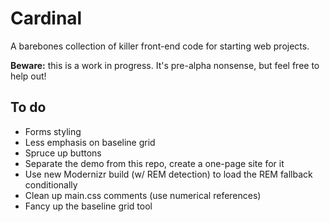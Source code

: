 Cardinal
========

A barebones collection of killer front-end code for starting web projects.

**Beware:** this is a work in progress. It's pre-alpha nonsense, but feel free to help out!

## To do

- Forms styling
- Less emphasis on baseline grid
- Spruce up buttons
- Separate the demo from this repo, create a one-page site for it
- Use new Modernizr build (w/ REM detection) to load the REM fallback conditionally
- Clean up main.css comments (use numerical references)
- Fancy up the baseline grid tool